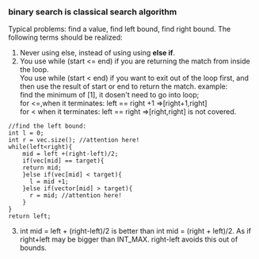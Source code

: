 ### binary search is classical search algorithm
Typical problems: find a value, find left bound, find right bound.
The following terms should be realized:
1. Never using else, instead of using using **else if**.
2. You use while (start <= end) if you are returning the match from inside the loop.\
   You use while (start < end) if you want to exit out of the loop first, and then use the result of start or end to return the match.
example:\
find the minimum of [1], it dosen't need to go into loop;\
for <=,when it terminates: left == right +1 =>[right+1,right]\
for < when it terminates: left == right =>[right,right] is not covered.
```
//find the left bound:
int l = 0;
int r = vec.size(); //attention here!
while(left<right){
    mid = left +(right-left)/2;
    if(vec[mid] == target){
    return mid;
    }else if(vec[mid] < target){
      l = mid +1;
    }else if(vector[mid] > target){ 
      r = mid; //attention here!
    }
}
return left;
```

3. int mid = left + (right-left)/2 is better than int mid = (right + left)/2.
As if right+left may be bigger than INT_MAX. right-left avoids this out of bounds.

